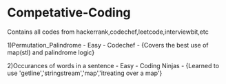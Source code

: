 # Competative-Coding
Contains all codes from hackerrank,codechef,leetcode,interviewbit,etc


1)Permutation_Palindrome - Easy - Codechef - {Covers the best use of map(stl) and palindrome logic}

2)Occurances of words in a sentence - Easy - Coding Ninjas - {Learned to use 'getline','stringstream','map','itreating over a map'}
